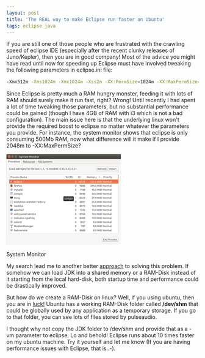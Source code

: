 ```yaml
---
layout: post
title: 'The REAL way to make Eclipse run faster on Ubuntu'
tags: eclipse java
---
```


If you are still one of those people who are frustrated with the crawling speed of eclipse IDE (especially after the recent clunky releases of Juno/Kepler), then you are in good company! Most of the advice you might have read until now for speeding up Eclipse must have involved tweaking the following parameters in eclipse.ini file:

```bash
-Xmn512m -Xms1024m -Xmx1024m -Xss2m -XX:PermSize=1024m -XX:MaxPermSize=1024m -XX:+UseParallelGC
```

Since Eclipse is pretty much a RAM hungry monster, feeding it with lots of RAM should surely make it run fast, right? Wrong! Until recently I had spent a lot of time tweaking those parameters, but no substantial performance could be gained (though I have 4GB of RAM with i3 which is not a bad configuration). The main issue here is that the underlying linux won't provide the required boost to eclipse no matter whatever the parameters you provide. For instance, the system monitor shows that eclipse is only consuming 500Mb RAM, now what difference will it make if I provide 2048m to -XX:MaxPermSize?

![System Monitor](/uploads/old/eclipse-monitor-300x236.png)

System Monitor

My search lead me to another better [approach](http://ubuntuguide.net/ubuntu-using-ramdisk-for-better-performance-and-fast-response) to solving this problem. If somehow we can load JDK into a shared memory or a RAM-Disk instead of it starting from the local hard-disk, both startup time and performance could be drastically improved.

But how do we create a RAM-Disk on linux? Well, if you using ubuntu, then you are in [luck!](http://superuser.com/questions/45342/when-should-i-use-dev-shm-and-when-should-i-use-tmp) Ubuntu has a working RAM-Disk folder called **/dev/shm** that could be globally used by any application as a temporary storage. If you go to that folder, you can see lots of files stored by pulseaudio.

I thought why not copy the JDK folder to /dev/shm and provide that as a -vm parameter to eclipse. Lo and behold! Eclipse runs about 10 times faster on my ubuntu machine. Try it yourself and let me know (If you are having performance issues with Eclipse, that is..-).
